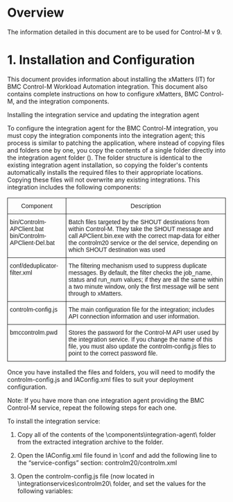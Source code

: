 # Overview

The information detailed in this document are to be used for Control-M v 9. 

# 1. Installation and Configuration

This document provides information about installing the xMatters (IT) for BMC Control-M Workload Automation integration. This document also contains complete instructions on how to configure xMatters, BMC Control-M, and the integration components.

Installing the integration service and updating the integration agent

To configure the integration agent for the BMC Control-M integration, you must copy the integration components into the integration agent; this process is similar to patching the application, where instead of copying files and folders one by one, you copy the contents of a single folder directly into the integration agent folder (<IAHOME>). The folder structure is identical to the existing integration agent installation, so copying the folder's contents automatically installs the required files to their appropriate locations. Copying these files will not overwrite any existing integrations. This integration includes the following components:


<style type="text/css">
.tg  {border-collapse:collapse;border-spacing:0;}
.tg td{font-family:Arial, sans-serif;font-size:14px;padding:10px 5px;border-style:solid;border-width:1px;overflow:hidden;word-break:normal;}
.tg th{font-family:Arial, sans-serif;font-size:14px;font-weight:normal;padding:10px 5px;border-style:solid;border-width:1px;overflow:hidden;word-break:normal;}
.tg .tg-yw4l{vertical-align:top}
</style>
<table class="tg">
  <tr>
    <th class="tg-yw4l">Component</th>
    <th class="tg-yw4l">Description</th>
  </tr>
  <tr>
    <td class="tg-yw4l">bin/Controlm-APClient.bat<br>bin/Controlm-APClient-Del.bat</td>
    <td class="tg-yw4l">Batch files targeted by the SHOUT destinations from within Control-M. They take the SHOUT message and call APClient.bin.exe with the correct map-data for either the controlm20 service or the del service, depending on which SHOUT destination was used</td>
  </tr>
  <tr>
    <td class="tg-yw4l">conf/deduplicator-filter.xml</td>
    <td class="tg-yw4l">The filtering mechanism used to suppress duplicate messages. By default, the filter checks the job_name, status and run_num values; if they are all the same within a two minute window, only the first message will be sent through to xMatters.</td>
  </tr>
  <tr>
    <td class="tg-yw4l">controlm-config.js</td>
    <td class="tg-yw4l">The main configuration file for the integration; includes API connection information and user information.</td>
  </tr>
  <tr>
    <td class="tg-yw4l">bmccontrolm.pwd</td>
    <td class="tg-yw4l">Stores the password for the Control-M API user used by the integration service. If you change the name of this file, you must also update the controlm-config.js files to point to the correct password file.</td>
  </tr>
</table>

Once you have installed the files and folders, you will need to modify the controlm-config.js and IAConfig.xml files to suit your deployment configuration.

Note: If you have more than one integration agent providing the BMC Control-M service, repeat the following steps for each one.

To install the integration service:

1. Copy all of the contents of the \components\integration-agent\ folder from the extracted integration archive to the <IAHOME> folder.

2. Open the IAConfig.xml file found in <IAHOME>\conf and add the following line to the “service-configs” section: <path>controlm20/controlm.xml</path>

3. Open the controlm-config.js file (now located in <IAHOME>\integrationservices\controlm20\ folder, and set the values for the following variables:
